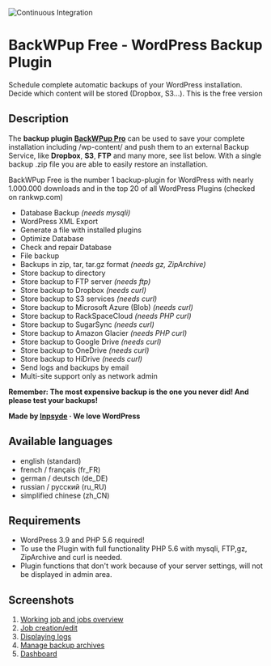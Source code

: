 ![Continuous Integration](https://github.com/inpsyde/backwpup-pro/workflows/Continuous%20Integration/badge.svg)

# BackWPup Free - WordPress Backup Plugin
Schedule complete automatic backups of your WordPress installation. Decide which content will be stored (Dropbox, S3…). This is the free version

## Description
The **backup plugin** **[BackWPup Pro](http://backwpup.com/)** can be used to save your complete installation including /wp-content/ and push them to an external Backup Service, like **Dropbox**, **S3**, **FTP** and many more, see list below. With a single backup .zip file you are able to easily restore an installation.

BackWPup Free is the number 1 backup-plugin for WordPress with nearly 1.000.000 downloads and in the top 20 of all WordPress Plugins (checked on rankwp.com)

* Database Backup  *(needs mysqli)*
* WordPress XML Export
* Generate a file with installed plugins
* Optimize Database
* Check and repair Database
* File backup
* Backups in zip, tar, tar.gz format *(needs gz, ZipArchive)*
* Store backup to directory
* Store backup to FTP server *(needs ftp)*
* Store backup to Dropbox *(needs curl)*
* Store backup to S3 services *(needs curl)*
* Store backup to Microsoft Azure (Blob) *(needs curl)*
* Store backup to RackSpaceCloud *(needs PHP curl)*
* Store backup to SugarSync *(needs curl)*
* Store backup to Amazon Glacier *(needs PHP curl)*
* Store backup to Google Drive *(needs curl)*
* Store backup to OneDrive *(needs curl)*
* Store backup to HiDrive *(needs curl)*
* Send logs and backups by email
* Multi-site support only as network admin

**Remember: The most expensive backup is the one you never did! And please test your backups!**

**Made by [Inpsyde](http://inpsyde.com) &middot; We love WordPress**


## Available languages
* english (standard)
* french / français (fr_FR)
* german / deutsch (de_DE)
* russian / русский (ru_RU)
* simplified chinese (zh_CN)

## Requirements
* WordPress 3.9 and PHP 5.6 required!
* To use the Plugin with full functionality PHP 5.6 with mysqli, FTP,gz, ZipArchive and curl is needed.
* Plugin functions that don't work because of your server settings, will not be displayed in admin area.


## Screenshots

1. [Working job and jobs overview](https://raw.github.com/inpsyde/backwpup/master/screenshot-1.png)
2. [Job creation/edit](https://raw.github.com/inpsyde/backwpup/master/screenshot-2.png)
3. [Displaying logs](https://raw.github.com/inpsyde/backwpup/master/screenshot-3.png)
4. [Manage backup archives](https://raw.github.com/inpsyde/backwpup/master/screenshot-4.png)
5. [Dashboard](https://raw.github.com/inpsyde/backwpup/master/screenshot-5.png)

